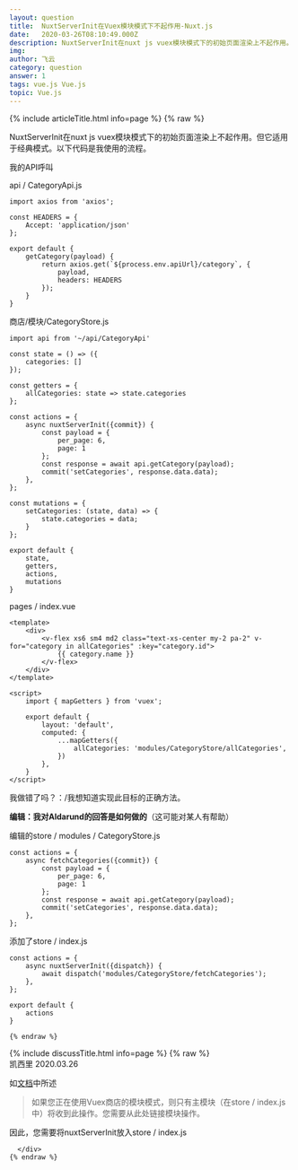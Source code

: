 ```yaml
---
layout: question
title:  NuxtServerInit在Vuex模块模式下不起作用-Nuxt.js
date:   2020-03-26T08:10:49.000Z
description: NuxtServerInit在nuxt js vuex模块模式下的初始页面渲染上不起作用。但它适用于经典模式。以下代码是我使用的流程。我的API呼叫...
img: 
author: 飞云
category: question
answer: 1
tags: vue.js Vue.js
topic: Vue.js
---
```

<div class="article-root">
  <div class="article">
    {% include articleTitle.html info=page %}
    {% raw %}
    <div class="article-content"><p><font style="vertical-align: inherit;"><font style="vertical-align: inherit;">NuxtServerInit在nuxt js vuex模块模式下的初始页面渲染上不起作用。</font><font style="vertical-align: inherit;">但它适用于经典模式。</font><font style="vertical-align: inherit;">以下代码是我使用的流程。</font></font></p>

<p><font style="vertical-align: inherit;"><font style="vertical-align: inherit;">我的API呼叫</font></font></p>

<p><font style="vertical-align: inherit;"><font style="vertical-align: inherit;">api / CategoryApi.js</font></font></p>

<pre><code>import axios from 'axios';<font></font>
<font></font>
const HEADERS = {<font></font>
    Accept: 'application/json'<font></font>
};<font></font>
<font></font>
export default {<font></font>
    getCategory(payload) {<font></font>
        return axios.get(`${process.env.apiUrl}/category`, {<font></font>
            payload,<font></font>
            headers: HEADERS<font></font>
        });<font></font>
    }<font></font>
}<font></font>
</code></pre>

<p><font style="vertical-align: inherit;"><font style="vertical-align: inherit;">商店/模块/CategoryStore.js</font></font></p>

<pre><code>import api from '~/api/CategoryApi'<font></font>
<font></font>
const state = () =&gt; ({<font></font>
    categories: []<font></font>
});<font></font>
<font></font>
const getters = {<font></font>
    allCategories: state =&gt; state.categories<font></font>
};<font></font>
<font></font>
const actions = {<font></font>
    async nuxtServerInit({commit}) {<font></font>
        const payload = {<font></font>
            per_page: 6,<font></font>
            page: 1<font></font>
        };<font></font>
        const response = await api.getCategory(payload);<font></font>
        commit('setCategories', response.data.data);<font></font>
    },<font></font>
};<font></font>
<font></font>
const mutations = {<font></font>
    setCategories: (state, data) =&gt; {<font></font>
        state.categories = data;<font></font>
    }<font></font>
};<font></font>
<font></font>
export default {<font></font>
    state,<font></font>
    getters,<font></font>
    actions,<font></font>
    mutations<font></font>
}<font></font>
</code></pre>

<p><font style="vertical-align: inherit;"><font style="vertical-align: inherit;">pages / index.vue</font></font></p>

<pre><code>&lt;template&gt;<font></font>
    &lt;div&gt;<font></font>
        &lt;v-flex xs6 sm4 md2 class="text-xs-center my-2 pa-2" v-for="category in allCategories" :key="category.id"&gt;<font></font>
            {{ category.name }}<font></font>
        &lt;/v-flex&gt;<font></font>
    &lt;/div&gt;<font></font>
&lt;/template&gt;<font></font>
<font></font>
&lt;script&gt;<font></font>
    import { mapGetters } from 'vuex';<font></font>
<font></font>
    export default {<font></font>
        layout: 'default',<font></font>
        computed: {<font></font>
            ...mapGetters({<font></font>
                allCategories: 'modules/CategoryStore/allCategories',<font></font>
            })<font></font>
        },<font></font>
    }<font></font>
&lt;/script&gt;<font></font>
</code></pre>

<p><font style="vertical-align: inherit;"><font style="vertical-align: inherit;">我做错了吗？</font><font style="vertical-align: inherit;">：/我想知道实现此目标的正确方法。</font></font></p>

<p><strong><font style="vertical-align: inherit;"><font style="vertical-align: inherit;">编辑：我对Aldarund的回答是如何做的</font></font></strong><font style="vertical-align: inherit;"><font style="vertical-align: inherit;">（这可能对某人有帮助）</font></font></p>

<p><font style="vertical-align: inherit;"><font style="vertical-align: inherit;">编辑的store / modules / CategoryStore.js</font></font></p>

<pre><code>const actions = {<font></font>
    async fetchCategories({commit}) {<font></font>
        const payload = {<font></font>
            per_page: 6,<font></font>
            page: 1<font></font>
        };<font></font>
        const response = await api.getCategory(payload);<font></font>
        commit('setCategories', response.data.data);<font></font>
    },<font></font>
};<font></font>
</code></pre>

<p><font style="vertical-align: inherit;"><font style="vertical-align: inherit;">添加了store / index.js</font></font></p>

<pre><code>const actions = {<font></font>
    async nuxtServerInit({dispatch}) {<font></font>
        await dispatch('modules/CategoryStore/fetchCategories');<font></font>
    },<font></font>
};<font></font>
<font></font>
export default {<font></font>
    actions<font></font>
}<font></font>
</code></pre></div>
    {% endraw %}
  </div>

  <div class="discuss-wrapper">
    {% include discussTitle.html info=page %}
    {% raw %}
    <div class="discuss-item">
        <div class="discuss-parent">
          <div class="discuss-meta">
            <span class="discuss-user">凯西里</span>
            <span class="discuss-time">2020.03.26</span>
          </div>
          <div class="discuss-comment"><p><font style="vertical-align: inherit;"><font style="vertical-align: inherit;">如</font><a href="https://nuxtjs.org/guide/vuex-store/" rel="noreferrer"><font style="vertical-align: inherit;">文档</font></a><font style="vertical-align: inherit;">中所述</font></font><a href="https://nuxtjs.org/guide/vuex-store/" rel="noreferrer"><font style="vertical-align: inherit;"></font></a></p>

<blockquote>
  <p><font style="vertical-align: inherit;"><font style="vertical-align: inherit;">如果您正在使用Vuex商店的模块模式，则只有主模块（在store / index.js中）将收到此操作。</font><font style="vertical-align: inherit;">您需要从此处链接模块操作。</font></font></p>
</blockquote>

<p><font style="vertical-align: inherit;"><font style="vertical-align: inherit;">因此，您需要将nuxtServerInit放入store / index.js</font></font></p></div>
        </div>
        
      </div>
    {% endraw %}
  </div>
<div>
